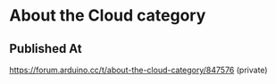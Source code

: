 # About the Cloud category

## Published At

https://forum.arduino.cc/t/about-the-cloud-category/847576 (private)
